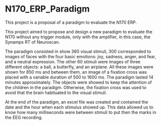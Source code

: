 # N170_ERP_Paradigm

This project is a proposal of a paradigm to evaluate the N170 ERP.

This project aimed to propose and design a new paradigm to evaluate 
the N170 without any trigger module, only with the amplifier, in this 
case, the Synamps RT of Neuroscan.

The paradigm consisted in show 360 visual stimuli, 300 corresponded 
to images of faces with the four basic emotions: joy, sadness, anger, 
and fear, and a neutral expression. The other 60 stimuli were images 
of three different objects: a ball, a butterfly, and an airplane. 
All these images were shown for 850 ms and between them, an image 
of a fixation cross was placed with a variable duration of 500 to 
1600 ms. The paradigm lasted 14 minutes approximately. The objects 
were showed to keep the attention of the children in the paradigm. 
Otherwise, the fixation cross was used to avoid that the brain 
habituated to the visual stimuli. 

At the end of the paradigm, an excel file was created and contained 
the date and the hour when each stimulus showed up. This data allowed 
us to know how many milliseconds were between stimuli to put then the 
marks in the EEG recording.

 
